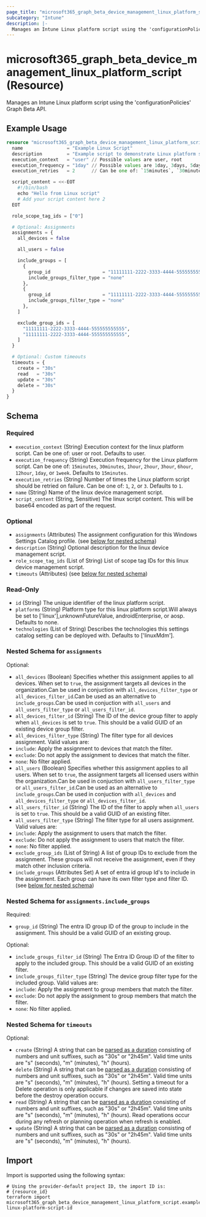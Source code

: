 ```yaml
---
page_title: "microsoft365_graph_beta_device_management_linux_platform_script Resource - terraform-provider-microsoft365"
subcategory: "Intune"
description: |-
  Manages an Intune Linux platform script using the 'configurationPolicies' Graph Beta API.
---
```


# microsoft365_graph_beta_device_management_linux_platform_script (Resource)

Manages an Intune Linux platform script using the 'configurationPolicies' Graph Beta API.

## Example Usage

```terraform
resource "microsoft365_graph_beta_device_management_linux_platform_script" "example" {
  name                = "Example Linux Script"
  description         = "Example script to demonstrate Linux platform script configuration"
  execution_context   = "user" // Possible values are user, root
  execution_frequency = "1day" // Possible values are 1day, 3days, 5days, 1week
  execution_retries   = 2      // Can be one of: `15minutes`, `30minutes`, `1hour`, `2hour`, `3hour`, `6hour`, `12hour`, `1day`, or `1week`. Defaults to `15minutes`.

  script_content = <<-EOT
    #!/bin/bash
    echo "Hello from Linux script"
    # Add your script content here 2
  EOT

  role_scope_tag_ids = ["0"]

  # Optional: Assignments
  assignments = {
    all_devices = false

    all_users = false

    include_groups = [
      {
        group_id                   = "11111111-2222-3333-4444-555555555555"
        include_groups_filter_type = "none"
      },
      {
        group_id                   = "11111111-2222-3333-4444-555555555555"
        include_groups_filter_type = "none"
      },
    ]

    exclude_group_ids = [
      "11111111-2222-3333-4444-555555555555",
      "11111111-2222-3333-4444-555555555555",
    ]
  }

  # Optional: Custom timeouts
  timeouts = {
    create = "30s"
    read   = "30s"
    update = "30s"
    delete = "30s"
  }
}
```

<!-- schema generated by tfplugindocs -->
## Schema

### Required

- `execution_context` (String) Execution context for the linux platform script. Can be one of: user or root. Defaults to user.
- `execution_frequency` (String) Execution frequency for the Linux platform script. Can be one of: `15minutes`, `30minutes`, `1hour`, `2hour`, `3hour`, `6hour`, `12hour`, `1day`, or `1week`. Defaults to `15minutes`.
- `execution_retries` (String) Number of times the Linux platform script should be retried on failure. Can be one of: `1`, `2`, or `3`. Defaults to `1`.
- `name` (String) Name of the linux device management script.
- `script_content` (String, Sensitive) The linux script content. This will be base64 encoded as part of the request.

### Optional

- `assignments` (Attributes) The assignment configuration for this Windows Settings Catalog profile. (see [below for nested schema](#nestedatt--assignments))
- `description` (String) Optional description for the linux device management script.
- `role_scope_tag_ids` (List of String) List of scope tag IDs for this linux device management script.
- `timeouts` (Attributes) (see [below for nested schema](#nestedatt--timeouts))

### Read-Only

- `id` (String) The unique identifier of the linux platform script.
- `platforms` (String) Platform type for this linux platform script.Will always be set to ['linux'],unknownFutureValue, androidEnterprise, or aosp. Defaults to none.
- `technologies` (List of String) Describes the technologies this settings catalog setting can be deployed with. Defaults to ['linuxMdm'].

<a id="nestedatt--assignments"></a>
### Nested Schema for `assignments`

Optional:

- `all_devices` (Boolean) Specifies whether this assignment applies to all devices. When set to `true`, the assignment targets all devices in the organization.Can be used in conjuction with `all_devices_filter_type` or `all_devices_filter_id`.Can be used as an alternative to `include_groups`.Can be used in conjuction with `all_users` and `all_users_filter_type` or `all_users_filter_id`.
- `all_devices_filter_id` (String) The ID of the device group filter to apply when `all_devices` is set to `true`. This should be a valid GUID of an existing device group filter.
- `all_devices_filter_type` (String) The filter type for all devices assignment. Valid values are:
- `include`: Apply the assignment to devices that match the filter.
- `exclude`: Do not apply the assignment to devices that match the filter.
- `none`: No filter applied.
- `all_users` (Boolean) Specifies whether this assignment applies to all users. When set to `true`, the assignment targets all licensed users within the organization.Can be used in conjuction with `all_users_filter_type` or `all_users_filter_id`.Can be used as an alternative to `include_groups`.Can be used in conjuction with `all_devices` and `all_devices_filter_type` or `all_devices_filter_id`.
- `all_users_filter_id` (String) The ID of the filter to apply when `all_users` is set to `true`. This should be a valid GUID of an existing filter.
- `all_users_filter_type` (String) The filter type for all users assignment. Valid values are:
- `include`: Apply the assignment to users that match the filter.
- `exclude`: Do not apply the assignment to users that match the filter.
- `none`: No filter applied.
- `exclude_group_ids` (List of String) A list of group IDs to exclude from the assignment. These groups will not receive the assignment, even if they match other inclusion criteria.
- `include_groups` (Attributes Set) A set of entra id group Id's to include in the assignment. Each group can have its own filter type and filter ID. (see [below for nested schema](#nestedatt--assignments--include_groups))

<a id="nestedatt--assignments--include_groups"></a>
### Nested Schema for `assignments.include_groups`

Required:

- `group_id` (String) The entra ID group ID of the group to include in the assignment. This should be a valid GUID of an existing group.

Optional:

- `include_groups_filter_id` (String) The Entra ID Group ID of the filter to apply to the included group. This should be a valid GUID of an existing filter.
- `include_groups_filter_type` (String) The device group filter type for the included group. Valid values are:
- `include`: Apply the assignment to group members that match the filter.
- `exclude`: Do not apply the assignment to group members that match the filter.
- `none`: No filter applied.



<a id="nestedatt--timeouts"></a>
### Nested Schema for `timeouts`

Optional:

- `create` (String) A string that can be [parsed as a duration](https://pkg.go.dev/time#ParseDuration) consisting of numbers and unit suffixes, such as "30s" or "2h45m". Valid time units are "s" (seconds), "m" (minutes), "h" (hours).
- `delete` (String) A string that can be [parsed as a duration](https://pkg.go.dev/time#ParseDuration) consisting of numbers and unit suffixes, such as "30s" or "2h45m". Valid time units are "s" (seconds), "m" (minutes), "h" (hours). Setting a timeout for a Delete operation is only applicable if changes are saved into state before the destroy operation occurs.
- `read` (String) A string that can be [parsed as a duration](https://pkg.go.dev/time#ParseDuration) consisting of numbers and unit suffixes, such as "30s" or "2h45m". Valid time units are "s" (seconds), "m" (minutes), "h" (hours). Read operations occur during any refresh or planning operation when refresh is enabled.
- `update` (String) A string that can be [parsed as a duration](https://pkg.go.dev/time#ParseDuration) consisting of numbers and unit suffixes, such as "30s" or "2h45m". Valid time units are "s" (seconds), "m" (minutes), "h" (hours).

## Import

Import is supported using the following syntax:

```shell
# Using the provider-default project ID, the import ID is:
# {resource_id}
terraform import microsoft365_graph_beta_device_management_linux_platform_script.example linux-platform-script-id
```

